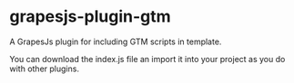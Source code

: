# grapesjs-plugin-gtm
A GrapesJs plugin for including GTM scripts in template.

You can download the index.js file an import it into your project as you do with other plugins.
